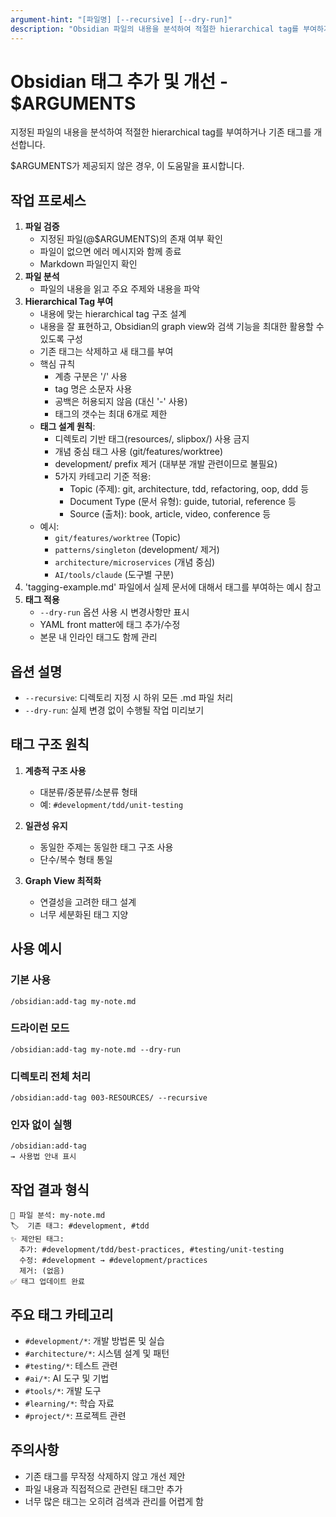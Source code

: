 ```yaml
---
argument-hint: "[파일명] [--recursive] [--dry-run]"
description: "Obsidian 파일의 내용을 분석하여 적절한 hierarchical tag를 부여하거나 개선"
---
```


# Obsidian 태그 추가 및 개선 - $ARGUMENTS

지정된 파일의 내용을 분석하여 적절한 hierarchical tag를 부여하거나 기존 태그를 개선합니다.

$ARGUMENTS가 제공되지 않은 경우, 이 도움말을 표시합니다.

## 작업 프로세스

1. **파일 검증**
   - 지정된 파일(@$ARGUMENTS)의 존재 여부 확인
   - 파일이 없으면 에러 메시지와 함께 종료
   - Markdown 파일인지 확인
2. **파일 분석**
   - 파일의 내용을 읽고 주요 주제와 내용을 파악
3. **Hierarchical Tag 부여**
   - 내용에 맞는 hierarchical tag 구조 설계
   - 내용을 잘 표현하고, Obsidian의 graph view와 검색 기능을 최대한 활용할 수 있도록 구성
   - 기존 태그는 삭제하고 새 태그를 부여
   - 핵심 규칙
     - 계층 구분은 '/' 사용
     - tag 명은 소문자 사용
     - 공백은 허용되지 않음 (대신 '-' 사용)
     - 태그의 갯수는 최대 6개로 제한
   - **태그 설계 원칙**:
     - 디렉토리 기반 태그(resources/, slipbox/) 사용 금지
     - 개념 중심 태그 사용 (git/features/worktree)
     - development/ prefix 제거 (대부분 개발 관련이므로 불필요)
     - 5가지 카테고리 기준 적용:
       - Topic (주제): git, architecture, tdd, refactoring, oop, ddd 등
       - Document Type (문서 유형): guide, tutorial, reference 등
       - Source (출처): book, article, video, conference 등
   - 예시:
     - `git/features/worktree` (Topic)
     - `patterns/singleton` (development/ 제거)
     - `architecture/microservices` (개념 중심)
     - `AI/tools/claude` (도구별 구분)
4. 'tagging-example.md' 파일에서 실제 문서에 대해서 태그를 부여하는 예시 참고
5. **태그 적용**
   - `--dry-run` 옵션 사용 시 변경사항만 표시
   - YAML front matter에 태그 추가/수정
   - 본문 내 인라인 태그도 함께 관리

## 옵션 설명

- `--recursive`: 디렉토리 지정 시 하위 모든 .md 파일 처리
- `--dry-run`: 실제 변경 없이 수행될 작업 미리보기

## 태그 구조 원칙

1. **계층적 구조 사용**

   - 대분류/중분류/소분류 형태
   - 예: `#development/tdd/unit-testing`

2. **일관성 유지**

   - 동일한 주제는 동일한 태그 구조 사용
   - 단수/복수 형태 통일

3. **Graph View 최적화**
   - 연결성을 고려한 태그 설계
   - 너무 세분화된 태그 지양

## 사용 예시

### 기본 사용

```
/obsidian:add-tag my-note.md
```

### 드라이런 모드

```
/obsidian:add-tag my-note.md --dry-run
```

### 디렉토리 전체 처리

```
/obsidian:add-tag 003-RESOURCES/ --recursive
```

### 인자 없이 실행

```
/obsidian:add-tag
→ 사용법 안내 표시
```

## 작업 결과 형식

```
📄 파일 분석: my-note.md
🏷️  기존 태그: #development, #tdd
✨ 제안된 태그:
  추가: #development/tdd/best-practices, #testing/unit-testing
  수정: #development → #development/practices
  제거: (없음)
✅ 태그 업데이트 완료
```

## 주요 태그 카테고리

- `#development/*`: 개발 방법론 및 실습
- `#architecture/*`: 시스템 설계 및 패턴
- `#testing/*`: 테스트 관련
- `#ai/*`: AI 도구 및 기법
- `#tools/*`: 개발 도구
- `#learning/*`: 학습 자료
- `#project/*`: 프로젝트 관련

## 주의사항

- 기존 태그를 무작정 삭제하지 않고 개선 제안
- 파일 내용과 직접적으로 관련된 태그만 추가
- 너무 많은 태그는 오히려 검색과 관리를 어렵게 함
